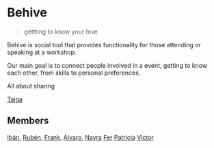 # Behive

>gettting to know your hive

Behive is social tool that provides functionality for those attending or speaking at a
workshop.

Our main goal is to connect people involved in a event, getting to know each other, from skills to personal
preferences.

All about sharing

[Taiga](https://tree.taiga.io/project/ibandominguez-behive/backlog "Taiga")


## Members

[Ibán](https://github.com/ibandominguez "Ibán"),
[Rubén](https://github.com/hasdpk "Rubén"),
[Frank](https://github.com/franksosa "Frank"),
[Álvaro](https://github.com/alsanuz "Álvaro"),
[Nayra](https://github.com/nayraq80 "Nayra")
[Fer](https://github.com/s3rrot "Fer")
[Patricia](https://github.com/patriciasc "Patricia")
[Victor](https://github.com/victorjss "Victor")
